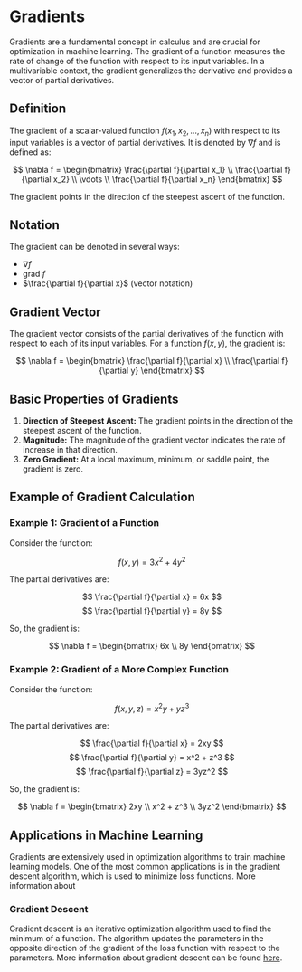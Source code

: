 # Gradients

Gradients are a fundamental concept in calculus and are crucial for optimization in machine learning. The gradient of a function measures the rate of change of the function with respect to its input variables. In a multivariable context, the gradient generalizes the derivative and provides a vector of partial derivatives.

## Definition

The gradient of a scalar-valued function $f(x_1, x_2, \ldots, x_n)$ with respect to its input variables is a vector of partial derivatives. It is denoted by $\nabla f$ and is defined as:

$$ \nabla f = \begin{bmatrix} \frac{\partial f}{\partial x_1} \\ \frac{\partial f}{\partial x_2} \\ \vdots \\ \frac{\partial f}{\partial x_n} \end{bmatrix} $$

The gradient points in the direction of the steepest ascent of the function.

## Notation

The gradient can be denoted in several ways:
- $\nabla f$
- $\text{grad } f$
- $\frac{\partial f}{\partial x}$ (vector notation)

## Gradient Vector

The gradient vector consists of the partial derivatives of the function with respect to each of its input variables. For a function $f(x, y)$, the gradient is:

$$ \nabla f = \begin{bmatrix} \frac{\partial f}{\partial x} \\ \frac{\partial f}{\partial y} \end{bmatrix} $$

## Basic Properties of Gradients

1. **Direction of Steepest Ascent:** The gradient points in the direction of the steepest ascent of the function.
2. **Magnitude:** The magnitude of the gradient vector indicates the rate of increase in that direction.
3. **Zero Gradient:** At a local maximum, minimum, or saddle point, the gradient is zero.

## Example of Gradient Calculation

### Example 1: Gradient of a Function

Consider the function:

$$ f(x, y) = 3x^2 + 4y^2 $$

The partial derivatives are:

$$ \frac{\partial f}{\partial x} = 6x $$
$$ \frac{\partial f}{\partial y} = 8y $$

So, the gradient is:

$$ \nabla f = \begin{bmatrix} 6x \\ 8y \end{bmatrix} $$

### Example 2: Gradient of a More Complex Function

Consider the function:

$$ f(x, y, z) = x^2y + yz^3 $$

The partial derivatives are:

$$ \frac{\partial f}{\partial x} = 2xy $$
$$ \frac{\partial f}{\partial y} = x^2 + z^3 $$
$$ \frac{\partial f}{\partial z} = 3yz^2 $$

So, the gradient is:

$$ \nabla f = \begin{bmatrix} 2xy \\ x^2 + z^3 \\ 3yz^2 \end{bmatrix} $$

## Applications in Machine Learning

Gradients are extensively used in optimization algorithms to train machine learning models. One of the most common applications is in the gradient descent algorithm, which is used to minimize loss functions. More information about 

### Gradient Descent

Gradient descent is an iterative optimization algorithm used to find the minimum of a function. The algorithm updates the parameters in the opposite direction of the gradient of the loss function with respect to the parameters. More information about gradient descent can be found [here](../../machine_learning_algorithms/supervised_learning/linear_regression/model_training.md#gradient-descent).
